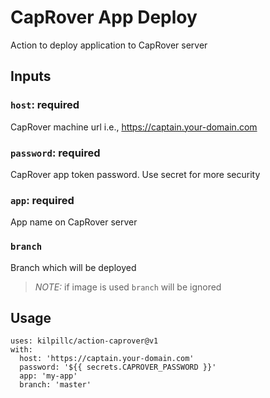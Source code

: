 # CapRover App Deploy

Action to deploy application to CapRover server


## Inputs

### `host`: required

CapRover machine url i.e., https://captain.your-domain.com

### `password`: required

CapRover app token password. Use secret for more security

### `app`: required

App name on CapRover server

### `branch`

Branch which will be deployed


> *NOTE:* if image is used `branch` will be ignored


## Usage

```
uses: kilpillc/action-caprover@v1
with:
  host: 'https://captain.your-domain.com'
  password: '${{ secrets.CAPROVER_PASSWORD }}'
  app: 'my-app'
  branch: 'master'

```
